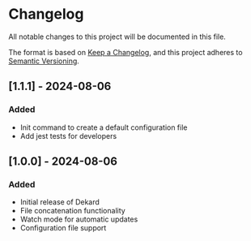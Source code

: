 # Changelog

All notable changes to this project will be documented in this file.

The format is based on [Keep a Changelog](https://keepachangelog.com/en/1.0.0/),
and this project adheres to [Semantic Versioning](https://semver.org/spec/v2.0.0.html).

## [1.1.1] - 2024-08-06

### Added

-   Init command to create a default configuration file
-   Add jest tests for developers

## [1.0.0] - 2024-08-06

### Added

-   Initial release of Dekard
-   File concatenation functionality
-   Watch mode for automatic updates
-   Configuration file support

